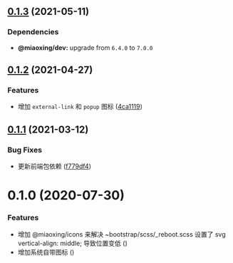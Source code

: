 ## [0.1.3](https://github.com/miaoxing/mxjs-icons/compare/v0.1.2...v0.1.3) (2021-05-11)





### Dependencies

* **@miaoxing/dev:** upgrade from `6.4.0` to `7.0.0`

## [0.1.2](https://github.com/miaoxing/mxjs-icons/compare/v0.1.1...v0.1.2) (2021-04-27)


### Features

* 增加 `external-link` 和 `popup` 图标 ([4ca1119](https://github.com/miaoxing/mxjs-icons/commit/4ca1119f83aa1ca9de0c98a0c097c1b7695dfd83))

## [0.1.1](https://github.com/miaoxing/mxjs-icons/compare/v0.1.0...v0.1.1) (2021-03-12)


### Bug Fixes

* 更新前端包依赖 ([f779df4](https://github.com/miaoxing/mxjs-icons/commit/f779df4c35571e977a35510eaeec913ba27a985a))

# 0.1.0 (2020-07-30)


### Features

* 增加 @miaoxing/icons 来解决 ~bootstrap/scss/_reboot.scss 设置了 svg vertical-align: middle; 导致位置变低 ([](https://github.com/miaoxing/mxjs-icons/commit/))
* 增加系统自带图标 ([](https://github.com/miaoxing/mxjs-icons/commit/))
